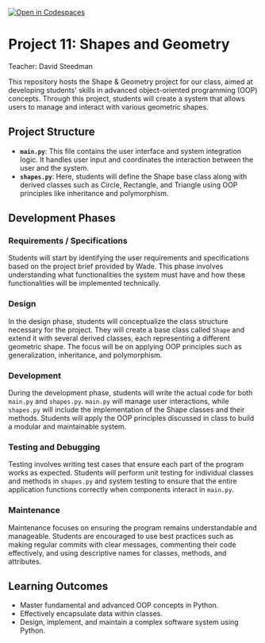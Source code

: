 [![Open in Codespaces](https://classroom.github.com/assets/launch-codespace-7f7980b617ed060a017424585567c406b6ee15c891e84e1186181d67ecf80aa0.svg)](https://classroom.github.com/open-in-codespaces?assignment_repo_id=15137619)
# Project 11: Shapes and Geometry

Teacher: David Steedman

This repository hosts the Shape & Geometry project for our class, aimed at developing students' skills in advanced object-oriented programming (OOP) concepts. Through this project, students will create a system that allows users to manage and interact with various geometric shapes.

## Project Structure
- **`main.py`**: This file contains the user interface and system integration logic. It handles user input and coordinates the interaction between the user and the system.
- **`shapes.py`**: Here, students will define the Shape base class along with derived classes such as Circle, Rectangle, and Triangle using OOP principles like inheritance and polymorphism.

## Development Phases
### Requirements / Specifications
Students will start by identifying the user requirements and specifications based on the project brief provided by Wade. This phase involves understanding what functionalities the system must have and how these functionalities will be implemented technically.

### Design
In the design phase, students will conceptualize the class structure necessary for the project. They will create a base class called `Shape` and extend it with several derived classes, each representing a different geometric shape. The focus will be on applying OOP principles such as generalization, inheritance, and polymorphism.

### Development
During the development phase, students will write the actual code for both `main.py` and `shapes.py`. `main.py` will manage user interactions, while `shapes.py` will include the implementation of the Shape classes and their methods. Students will apply the OOP principles discussed in class to build a modular and maintainable system.

### Testing and Debugging
Testing involves writing test cases that ensure each part of the program works as expected. Students will perform unit testing for individual classes and methods in `shapes.py` and system testing to ensure that the entire application functions correctly when components interact in `main.py`.

### Maintenance
Maintenance focuses on ensuring the program remains understandable and manageable. Students are encouraged to use best practices such as making regular commits with clear messages, commenting their code effectively, and using descriptive names for classes, methods, and attributes.

## Learning Outcomes
- Master fundamental and advanced OOP concepts in Python.
- Effectively encapsulate data within classes.
- Design, implement, and maintain a complex software system using Python.
